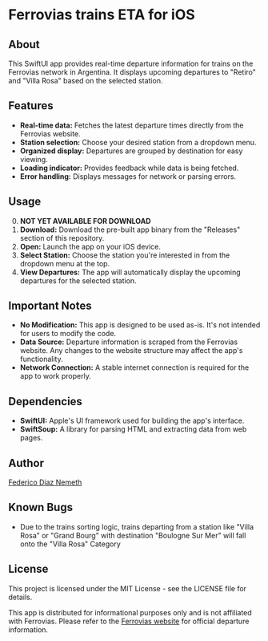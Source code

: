 # Ferrovias trains ETA for iOS

## About

This SwiftUI app provides real-time departure information for trains on the Ferrovias network in Argentina. It displays upcoming departures to "Retiro" and "Villa Rosa" based on the selected station.

## Features

- **Real-time data:** Fetches the latest departure times directly from the Ferrovias website.
- **Station selection:** Choose your desired station from a dropdown menu.
- **Organized display:** Departures are grouped by destination for easy viewing.
- **Loading indicator:** Provides feedback while data is being fetched.
- **Error handling:** Displays messages for network or parsing errors.

## Usage
0. **NOT YET AVAILABLE FOR DOWNLOAD**
1. **Download:** Download the pre-built app binary from the "Releases" section of this repository.
2. **Open:** Launch the app on your iOS device.
3. **Select Station:** Choose the station you're interested in from the dropdown menu at the top.
4. **View Departures:** The app will automatically display the upcoming departures for the selected station.

## Important Notes

- **No Modification:** This app is designed to be used as-is.  It's not intended for users to modify the code. 
- **Data Source:** Departure information is scraped from the Ferrovias website. Any changes to the website structure may affect the app's functionality.
- **Network Connection:** A stable internet connection is required for the app to work properly.

## Dependencies

- **SwiftUI:** Apple's UI framework used for building the app's interface.
- **SwiftSoup:** A library for parsing HTML and extracting data from web pages.

## Author

[Federico Diaz Nemeth](https://github.com/Defeeeee)

## Known Bugs
 - Due to the trains sorting logic, trains departing from a station like "Villa Rosa" or "Grand Bourg" with destination "Boulogne Sur Mer" will fall onto the "Villa Rosa" Category

## License
This project is licensed under the MIT License - see the LICENSE file for details.

This app is distributed for informational purposes only and is not affiliated with Ferrovias.  Please refer to the [Ferrovias website](http://proximostrenes.ferrovias.com.ar/) for official departure information.
